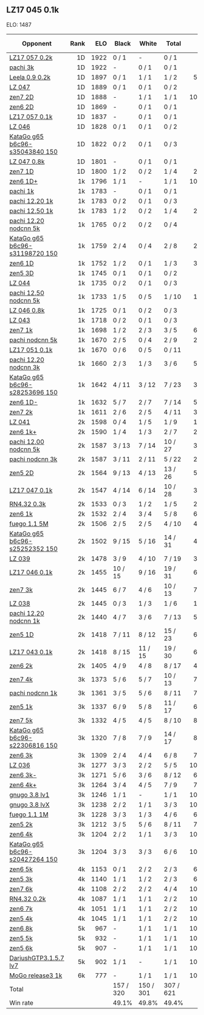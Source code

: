 ## LZ17 045 0.1k ##

ELO: 1487

Opponent | Rank | ELO | Black | White | Total | Win rate
---------|-----:|----:|-------|-------|-------|-------:
[LZ17 057 0.2k](LZ17%20057%200.2k.md) | 1D | 1922 | 0 / 1 | - | 0 / 1 | 0.0%
[pachi 3k](pachi%203k.md) | 1D | 1922 | - | 0 / 1 | 0 / 1 | 0.0%
[Leela 0.9 0.2k](Leela%200.9%200.2k.md) | 1D | 1897 | 0 / 1 | 1 / 1 | 1 / 2 | 50.0%
[LZ 047](LZ%20047.md) | 1D | 1889 | 0 / 1 | 0 / 1 | 0 / 2 | 0.0%
[zen7 2D](zen7%202D.md) | 1D | 1888 | - | 1 / 1 | 1 / 1 | 100.0%
[zen6 2D](zen6%202D.md) | 1D | 1869 | - | 0 / 1 | 0 / 1 | 0.0%
[LZ17 057 0.1k](LZ17%20057%200.1k.md) | 1D | 1837 | - | 0 / 1 | 0 / 1 | 0.0%
[LZ 046](LZ%20046.md) | 1D | 1828 | 0 / 1 | 0 / 1 | 0 / 2 | 0.0%
[KataGo g65 b6c96-s35043840 150](KataGo%20g65%20b6c96-s35043840%20150.md) | 1D | 1822 | 0 / 2 | 0 / 1 | 0 / 3 | 0.0%
[LZ 047 0.8k](LZ%20047%200.8k.md) | 1D | 1801 | - | 0 / 1 | 0 / 1 | 0.0%
[zen7 1D](zen7%201D.md) | 1D | 1800 | 1 / 2 | 0 / 2 | 1 / 4 | 25.0%
[zen6 1D+](zen6%201D+.md) | 1k | 1796 | 1 / 1 | - | 1 / 1 | 100.0%
[pachi 1k](pachi%201k.md) | 1k | 1783 | - | 0 / 1 | 0 / 1 | 0.0%
[pachi 12.20 1k](pachi%2012.20%201k.md) | 1k | 1783 | 0 / 2 | 0 / 1 | 0 / 3 | 0.0%
[pachi 12.50 1k](pachi%2012.50%201k.md) | 1k | 1783 | 1 / 2 | 0 / 2 | 1 / 4 | 25.0%
[pachi 12.20 nodcnn 5k](pachi%2012.20%20nodcnn%205k.md) | 1k | 1765 | 0 / 2 | 0 / 2 | 0 / 4 | 0.0%
[KataGo g65 b6c96-s31198720 150](KataGo%20g65%20b6c96-s31198720%20150.md) | 1k | 1759 | 2 / 4 | 0 / 4 | 2 / 8 | 25.0%
[zen6 1D](zen6%201D.md) | 1k | 1752 | 1 / 2 | 0 / 1 | 1 / 3 | 33.3%
[zen5 3D](zen5%203D.md) | 1k | 1745 | 0 / 1 | 0 / 1 | 0 / 2 | 0.0%
[LZ 044](LZ%20044.md) | 1k | 1735 | 0 / 2 | 0 / 1 | 0 / 3 | 0.0%
[pachi 12.50 nodcnn 5k](pachi%2012.50%20nodcnn%205k.md) | 1k | 1733 | 1 / 5 | 0 / 5 | 1 / 10 | 10.0%
[LZ 046 0.8k](LZ%20046%200.8k.md) | 1k | 1725 | 0 / 1 | 0 / 2 | 0 / 3 | 0.0%
[LZ 043](LZ%20043.md) | 1k | 1718 | 0 / 2 | 0 / 1 | 0 / 3 | 0.0%
[zen7 1k](zen7%201k.md) | 1k | 1698 | 1 / 2 | 2 / 3 | 3 / 5 | 60.0%
[pachi nodcnn 5k](pachi%20nodcnn%205k.md) | 1k | 1670 | 2 / 5 | 0 / 4 | 2 / 9 | 22.2%
[LZ17 051 0.1k](LZ17%20051%200.1k.md) | 1k | 1670 | 0 / 6 | 0 / 5 | 0 / 11 | 0.0%
[pachi 12.20 nodcnn 3k](pachi%2012.20%20nodcnn%203k.md) | 1k | 1660 | 2 / 3 | 1 / 3 | 3 / 6 | 50.0%
[KataGo g65 b6c96-s28253696 150](KataGo%20g65%20b6c96-s28253696%20150.md) | 1k | 1642 | 4 / 11 | 3 / 12 | 7 / 23 | 30.4%
[zen6 1D-](zen6%201D-.md) | 1k | 1632 | 5 / 7 | 2 / 7 | 7 / 14 | 50.0%
[zen7 2k](zen7%202k.md) | 1k | 1611 | 2 / 6 | 2 / 5 | 4 / 11 | 36.4%
[LZ 041](LZ%20041.md) | 2k | 1598 | 0 / 4 | 1 / 5 | 1 / 9 | 11.1%
[zen6 1k+](zen6%201k+.md) | 2k | 1590 | 1 / 4 | 1 / 3 | 2 / 7 | 28.6%
[pachi 12.00 nodcnn 5k](pachi%2012.00%20nodcnn%205k.md) | 2k | 1587 | 3 / 13 | 7 / 14 | 10 / 27 | 37.0%
[pachi nodcnn 3k](pachi%20nodcnn%203k.md) | 2k | 1587 | 3 / 11 | 2 / 11 | 5 / 22 | 22.7%
[zen5 2D](zen5%202D.md) | 2k | 1564 | 9 / 13 | 4 / 13 | 13 / 26 | 50.0%
[LZ17 047 0.1k](LZ17%20047%200.1k.md) | 2k | 1547 | 4 / 14 | 6 / 14 | 10 / 28 | 35.7%
[RN4.32 0.3k](RN4.32%200.3k.md) | 2k | 1533 | 0 / 3 | 1 / 2 | 1 / 5 | 20.0%
[zen6 1k](zen6%201k.md) | 2k | 1532 | 2 / 4 | 3 / 4 | 5 / 8 | 62.5%
[fuego 1.1 5M](fuego%201.1%205M.md) | 2k | 1506 | 2 / 5 | 2 / 5 | 4 / 10 | 40.0%
[KataGo g65 b6c96-s25252352 150](KataGo%20g65%20b6c96-s25252352%20150.md) | 2k | 1502 | 9 / 15 | 5 / 16 | 14 / 31 | 45.2%
[LZ 039](LZ%20039.md) | 2k | 1478 | 3 / 9 | 4 / 10 | 7 / 19 | 36.8%
[LZ17 046 0.1k](LZ17%20046%200.1k.md) | 2k | 1455 | 10 / 15 | 9 / 16 | 19 / 31 | 61.3%
[zen7 3k](zen7%203k.md) | 2k | 1445 | 6 / 7 | 4 / 6 | 10 / 13 | 76.9%
[LZ 038](LZ%20038.md) | 2k | 1445 | 0 / 3 | 1 / 3 | 1 / 6 | 16.7%
[pachi 12.20 nodcnn 1k](pachi%2012.20%20nodcnn%201k.md) | 2k | 1440 | 4 / 7 | 3 / 6 | 7 / 13 | 53.8%
[zen5 1D](zen5%201D.md) | 2k | 1418 | 7 / 11 | 8 / 12 | 15 / 23 | 65.2%
[LZ17 043 0.1k](LZ17%20043%200.1k.md) | 2k | 1418 | 8 / 15 | 11 / 15 | 19 / 30 | 63.3%
[zen6 2k](zen6%202k.md) | 2k | 1405 | 4 / 9 | 4 / 8 | 8 / 17 | 47.1%
[zen7 4k](zen7%204k.md) | 3k | 1373 | 5 / 6 | 5 / 7 | 10 / 13 | 76.9%
[pachi nodcnn 1k](pachi%20nodcnn%201k.md) | 3k | 1361 | 3 / 5 | 5 / 6 | 8 / 11 | 72.7%
[zen5 1k](zen5%201k.md) | 3k | 1337 | 6 / 9 | 5 / 8 | 11 / 17 | 64.7%
[zen7 5k](zen7%205k.md) | 3k | 1332 | 4 / 5 | 4 / 5 | 8 / 10 | 80.0%
[KataGo g65 b6c96-s22306816 150](KataGo%20g65%20b6c96-s22306816%20150.md) | 3k | 1320 | 7 / 8 | 7 / 9 | 14 / 17 | 82.4%
[zen6 3k](zen6%203k.md) | 3k | 1309 | 2 / 4 | 4 / 4 | 6 / 8 | 75.0%
[LZ 036](LZ%20036.md) | 3k | 1277 | 3 / 3 | 2 / 2 | 5 / 5 | 100.0%
[zen6 3k-](zen6%203k-.md) | 3k | 1271 | 5 / 6 | 3 / 6 | 8 / 12 | 66.7%
[zen6 4k+](zen6%204k+.md) | 3k | 1264 | 3 / 4 | 4 / 5 | 7 / 9 | 77.8%
[gnugo 3.8 lv1](gnugo%203.8%20lv1.md) | 3k | 1246 | 1 / 1 | - | 1 / 1 | 100.0%
[gnugo 3.8 lvX](gnugo%203.8%20lvX.md) | 3k | 1238 | 2 / 2 | 1 / 1 | 3 / 3 | 100.0%
[fuego 1.1 1M](fuego%201.1%201M.md) | 3k | 1228 | 3 / 3 | 1 / 3 | 4 / 6 | 66.7%
[zen5 2k](zen5%202k.md) | 3k | 1212 | 3 / 5 | 5 / 6 | 8 / 11 | 72.7%
[zen6 4k](zen6%204k.md) | 3k | 1204 | 2 / 2 | 1 / 1 | 3 / 3 | 100.0%
[KataGo g65 b6c96-s20427264 150](KataGo%20g65%20b6c96-s20427264%20150.md) | 3k | 1204 | 3 / 3 | 3 / 3 | 6 / 6 | 100.0%
[zen6 5k](zen6%205k.md) | 4k | 1153 | 0 / 1 | 2 / 2 | 2 / 3 | 66.7%
[zen5 3k](zen5%203k.md) | 4k | 1140 | 1 / 1 | 1 / 2 | 2 / 3 | 66.7%
[zen7 6k](zen7%206k.md) | 4k | 1108 | 2 / 2 | 2 / 2 | 4 / 4 | 100.0%
[RN4.32 0.2k](RN4.32%200.2k.md) | 4k | 1087 | 1 / 1 | 1 / 1 | 2 / 2 | 100.0%
[zen6 7k](zen6%207k.md) | 4k | 1051 | 1 / 1 | 1 / 1 | 2 / 2 | 100.0%
[zen5 4k](zen5%204k.md) | 4k | 1045 | 1 / 1 | 1 / 1 | 2 / 2 | 100.0%
[zen6 8k](zen6%208k.md) | 5k | 967 | - | 1 / 1 | 1 / 1 | 100.0%
[zen5 5k](zen5%205k.md) | 5k | 932 | - | 1 / 1 | 1 / 1 | 100.0%
[zen5 6k](zen5%206k.md) | 5k | 907 | - | 1 / 1 | 1 / 1 | 100.0%
[DariushGTP3.1.5.7 lv7](DariushGTP3.1.5.7%20lv7.md) | 5k | 902 | 1 / 1 | - | 1 / 1 | 100.0%
[MoGo release3 1k](MoGo%20release3%201k.md) | 6k | 777 | - | 1 / 1 | 1 / 1 | 100.0%
Total | | | 157 / 320 | 150 / 301 | 307 / 621 | 
Win rate| | | 49.1% | 49.8% | 49.4% | 
